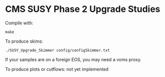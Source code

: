 CMS SUSY Phase 2 Upgrade Studies
================================

Compile with:

    make

To produce skims:

    ./SUSY_Upgrade_Skimmer config/configSkimmer.txt

If your samples are on a foreign EOS, you may need a voms proxy.

To produce plots or cutflows: not yet implemented
